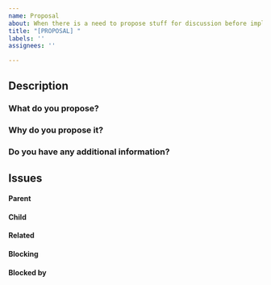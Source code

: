```yaml
---
name: Proposal
about: When there is a need to propose stuff for discussion before implementation
title: "[PROPOSAL] "
labels: ''
assignees: ''

---
```


## Description

### What do you propose?



### Why do you propose it?



### Do you have any additional information?



##  Issues
<!-- Issue relationships
If it is possible, link issues via task lists sorted by issue numbers like:

- [ ] #1 [BUG] X is not working
- [ ] #2 [DESIGN] Design for X
-->

#### Parent



#### Child



#### Related



#### Blocking
<!-- This issue is blocking other issues. Once this issue is done, we can work on the other issues. -->



#### Blocked by
<!-- This issue is blocked by other issues. Once the other issues are done, we can work on this issue. -->

